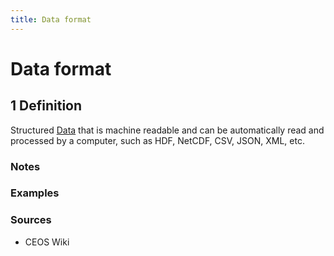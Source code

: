 ```yaml
---
title: Data format
---
```


# Data format

## 1 Definition

Structured [Data](../data) that is machine readable and can be automatically read and processed by a computer, such as HDF, NetCDF, CSV, JSON, XML, etc.

### Notes 

### Examples 

### Sources
- CEOS Wiki
